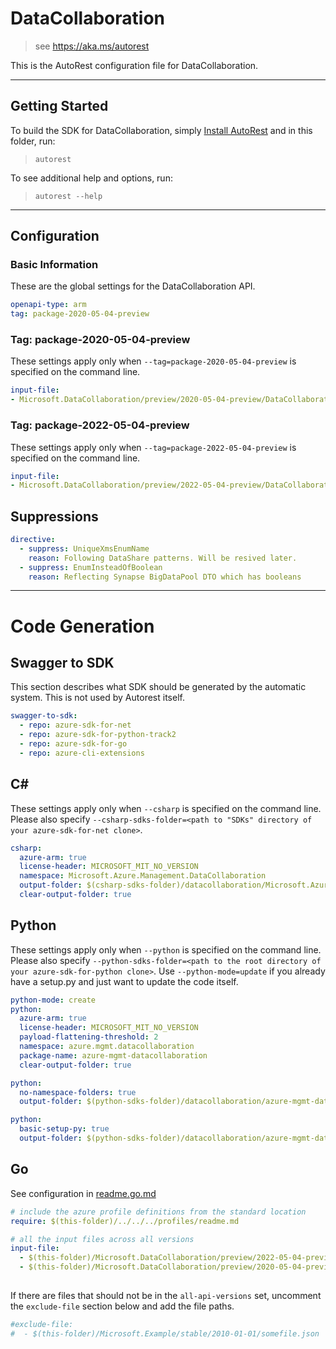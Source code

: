 # DataCollaboration

> see https://aka.ms/autorest

This is the AutoRest configuration file for DataCollaboration.



---
## Getting Started
To build the SDK for DataCollaboration, simply [Install AutoRest](https://aka.ms/autorest/install) and in this folder, run:

> `autorest`

To see additional help and options, run:

> `autorest --help`
---

## Configuration



### Basic Information
These are the global settings for the DataCollaboration API.

``` yaml
openapi-type: arm
tag: package-2020-05-04-preview
```

### Tag: package-2020-05-04-preview

These settings apply only when `--tag=package-2020-05-04-preview` is specified on the command line.

``` yaml $(tag) == 'package-2020-05-04-preview'
input-file:
- Microsoft.DataCollaboration/preview/2020-05-04-preview/DataCollaboration.json
```

### Tag: package-2022-05-04-preview

These settings apply only when `--tag=package-2022-05-04-preview` is specified on the command line.

``` yaml $(tag) == 'package-2022-05-04-preview'
input-file:
- Microsoft.DataCollaboration/preview/2022-05-04-preview/DataCollaboration.json
```

## Suppressions

``` yaml
directive:
  - suppress: UniqueXmsEnumName
    reason: Following DataShare patterns. Will be resived later.
  - suppress: EnumInsteadOfBoolean
    reason: Reflecting Synapse BigDataPool DTO which has booleans
```

---
# Code Generation


## Swagger to SDK

This section describes what SDK should be generated by the automatic system.
This is not used by Autorest itself.

``` yaml $(swagger-to-sdk)
swagger-to-sdk:
  - repo: azure-sdk-for-net
  - repo: azure-sdk-for-python-track2
  - repo: azure-sdk-for-go
  - repo: azure-cli-extensions
```


## C#

These settings apply only when `--csharp` is specified on the command line.
Please also specify `--csharp-sdks-folder=<path to "SDKs" directory of your azure-sdk-for-net clone>`.

``` yaml $(csharp)
csharp:
  azure-arm: true
  license-header: MICROSOFT_MIT_NO_VERSION
  namespace: Microsoft.Azure.Management.DataCollaboration
  output-folder: $(csharp-sdks-folder)/datacollaboration/Microsoft.Azure.Management.DataCollaboration/src/Generated
  clear-output-folder: true
```

## Python

These settings apply only when `--python` is specified on the command line.
Please also specify `--python-sdks-folder=<path to the root directory of your azure-sdk-for-python clone>`.
Use `--python-mode=update` if you already have a setup.py and just want to update the code itself.

``` yaml $(python)
python-mode: create
python:
  azure-arm: true
  license-header: MICROSOFT_MIT_NO_VERSION
  payload-flattening-threshold: 2
  namespace: azure.mgmt.datacollaboration
  package-name: azure-mgmt-datacollaboration
  clear-output-folder: true
```
``` yaml $(python) && $(python-mode) == 'update'
python:
  no-namespace-folders: true
  output-folder: $(python-sdks-folder)/datacollaboration/azure-mgmt-datacollaboration/azure/mgmt/datacollaboration
```
``` yaml $(python) && $(python-mode) == 'create'
python:
  basic-setup-py: true
  output-folder: $(python-sdks-folder)/datacollaboration/azure-mgmt-datacollaboration
```


## Go

See configuration in [readme.go.md](./readme.go.md)

``` yaml $(tag) == 'all-api-versions' /* autogenerated */
# include the azure profile definitions from the standard location
require: $(this-folder)/../../../profiles/readme.md

# all the input files across all versions
input-file:
  - $(this-folder)/Microsoft.DataCollaboration/preview/2022-05-04-preview/DataCollaboration.json
  - $(this-folder)/Microsoft.DataCollaboration/preview/2020-05-04-preview/DataCollaboration.json
  
```

If there are files that should not be in the `all-api-versions` set, 
uncomment the  `exclude-file` section below and add the file paths.

``` yaml $(tag) == 'all-api-versions'
#exclude-file: 
#  - $(this-folder)/Microsoft.Example/stable/2010-01-01/somefile.json
```